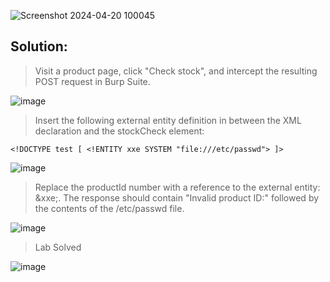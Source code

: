 ![Screenshot 2024-04-20 100045](https://github.com/udayk01/Web-Security/assets/52235763/be8ed40f-a13b-48c2-9db7-af0f82d9105c)

## Solution:

> Visit a product page, click "Check stock", and intercept the resulting POST request in Burp Suite.

![image](https://github.com/udayk01/Web-Security/assets/52235763/c6a0d8b5-b8c8-424b-8f7f-cf6fbb274726)

> Insert the following external entity definition in between the XML declaration and the stockCheck element:

```<!DOCTYPE test [ <!ENTITY xxe SYSTEM "file:///etc/passwd"> ]>```

![image](https://github.com/udayk01/Web-Security/assets/52235763/fdb7094d-3e50-412c-9fce-3c76e37fd107)

> Replace the productId number with a reference to the external entity: &xxe;. The response should contain "Invalid product ID:" followed by the contents of the /etc/passwd file.

![image](https://github.com/udayk01/Web-Security/assets/52235763/c138689f-d3fe-49f0-bebe-39ddb903a9df)

> Lab Solved

![image](https://github.com/udayk01/Web-Security/assets/52235763/a987fd67-a142-4fd6-a754-cc3cb3da4108)
